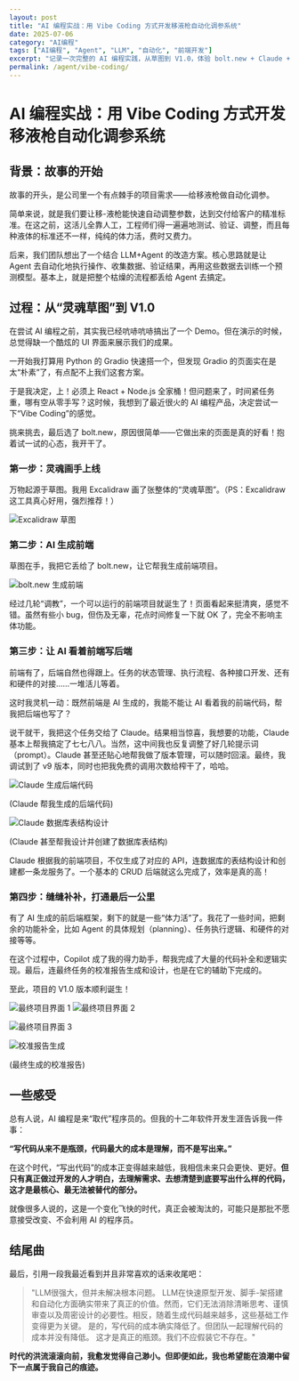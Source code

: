 ```yaml
---
layout: post
title: "AI 编程实战：用 Vibe Coding 方式开发移液枪自动化调参系统"
date: 2025-07-06
category: "AI编程"
tags: ["AI编程", "Agent", "LLM", "自动化", "前端开发"]
excerpt: "记录一次完整的 AI 编程实践，从草图到 V1.0，体验 bolt.new + Claude + Copilot 的开发流程。"
permalink: /agent/vibe-coding/
---
```


# AI 编程实战：用 Vibe Coding 方式开发移液枪自动化调参系统

## 背景：故事的开始

故事的开头，是公司里一个有点棘手的项目需求——给移液枪做自动化调参。

简单来说，就是我们要让移-液枪能快速自动调整参数，达到交付给客户的精准标准。在这之前，这活儿全靠人工，工程师们得一遍遍地测试、验证、调整，而且每种液体的标准还不一样，纯纯的体力活，费时又费力。

后来，我们团队想出了一个结合 LLM+Agent 的改造方案。核心思路就是让 Agent 去自动化地执行操作、收集数据、验证结果，再用这些数据去训练一个预测模型。基本上，就是把整个枯燥的流程都丢给 Agent 去搞定。

## 过程：从“灵魂草图”到 V1.0

在尝试 AI 编程之前，其实我已经吭哧吭哧搞出了一个 Demo。但在演示的时候，总觉得缺一个酷炫的 UI 界面来展示我们的成果。

一开始我打算用 Python 的 Gradio 快速搭一个，但发现 Gradio 的页面实在是太“朴素”了，有点配不上我们这套方案。

于是我决定，上！必须上 React + Node.js 全家桶！但问题来了，时间紧任务重，哪有空从零手写？这时候，我想到了最近很火的 AI 编程产品，决定尝试一下“Vibe Coding”的感觉。

挑来挑去，最后选了 bolt.new，原因很简单——它做出来的页面是真的好看！抱着试一试的心态，我开干了。

### 第一步：灵魂画手上线

万物起源于草图。我用 Excalidraw 画了张整体的“灵魂草图”。（PS：Excalidraw 这工具真心好用，强烈推荐！）

![Excalidraw 草图](/assets/images/agent/0372201cb78a4a25aa887d64fae6cec5.png)


### 第二步：AI 生成前端

草图在手，我把它丢给了 bolt.new，让它帮我生成前端项目。

![bolt.new 生成前端](/assets/images/agent/3fd7ef5bcfaa4ee59c714af3d921ffb0.png)


经过几轮“调教”，一个可以运行的前端项目就诞生了！页面看起来挺清爽，感觉不错。虽然有些小 bug，但伤及无辜，花点时间修复一下就 OK 了，完全不影响主体功能。

### 第三步：让 AI 看着前端写后端

前端有了，后端自然也得跟上。任务的状态管理、执行流程、各种接口开发、还有和硬件的对接……一堆活儿等着。

这时我灵机一动：既然前端是 AI 生成的，我能不能让 AI 看着我的前端代码，帮我把后端也写了？

说干就干，我把这个任务交给了 Claude。结果相当惊喜，我想要的功能，Claude 基本上帮我搞定了七七八八。当然，这中间我也反复调整了好几轮提示词（prompt）。Claude 甚至还贴心地帮我做了版本管理，可以随时回滚。最终，我调试到了 v9 版本，同时也把我免费的调用次数给榨干了，哈哈。

![Claude 生成后端代码](/assets/images/agent/9a5f68eaecb746d18586840509bab405.png)

(Claude 帮我生成的后端代码)

![Claude 数据库表结构设计](/assets/images/agent/e5af2f7398014dfd8c80215f1e489b97.png)

(Claude 甚至帮我设计并创建了数据库表结构)

Claude 根据我的前端项目，不仅生成了对应的 API，连数据库的表结构设计和创建都一条龙服务了。一个基本的 CRUD 后端就这么完成了，效率是真的高！

### 第四步：缝缝补补，打通最后一公里

有了 AI 生成的前后端框架，剩下的就是一些“体力活”了。我花了一些时间，把剩余的功能补全，比如 Agent 的具体规划（planning）、任务执行逻辑、和硬件的对接等等。

在这个过程中，Copilot 成了我的得力助手，帮我完成了大量的代码补全和逻辑实现。最后，连最终任务的校准报告生成和设计，也是在它的辅助下完成的。

至此，项目的 V1.0 版本顺利诞生！

![最终项目界面 1](/assets/images/agent/e4e24f04206f44f6b179e1560bb27f0b.png)
![最终项目界面 2](/assets/images/agent/980b771197ad43dfb3fe786c554980cd.png)

![最终项目界面 3](/assets/images/agent/119e45f8395b434481ee05ae6ed52f82.png)

![校准报告生成](/assets/images/agent/93760d0ec9be4257aa94307f9ded88cf.png)


(最终生成的校准报告)

## 一些感受

总有人说，AI 编程是来“取代”程序员的。但我的十二年软件开发生涯告诉我一件事：

**“写代码从来不是瓶颈，代码最大的成本是理解，而不是写出来。”**

在这个时代，“写出代码”的成本正变得越来越低，我相信未来只会更快、更好。**但只有真正做过开发的人才明白，去理解需求、去想清楚到底要写出什么样的代码，这才是最核心、最无法被替代的部分。**

就像很多人说的，这是一个变化飞快的时代，真正会被淘汰的，可能只是那批不愿意接受改变、不会利用 AI 的程序员。

##  结尾曲
最后，引用一段我最近看到并且非常喜欢的话来收尾吧：
>   "LLM很强大，但并未解决根本问题。
> LLM在快速原型开发、脚手-架搭建和自动化方面确实带来了真正的价值。然而，它们无法消除清晰思考、谨慎审查以及周密设计的必要性。相反，随着生成代码越来越多，这些基础工作变得更为关键。
> 是的，写代码的成本确实降低了。但团队一起理解代码的成本并没有降低。
> 这才是真正的瓶颈。我们不应假装它不存在。"

**时代的洪流滚滚向前，我愈发觉得自己渺小。但即便如此，我也希望能在浪潮中留下一点属于我自己的痕迹。**
